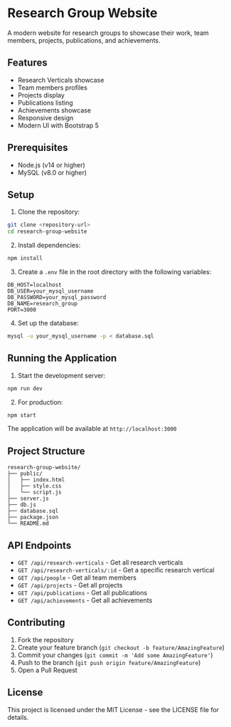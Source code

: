 # Research Group Website

A modern website for research groups to showcase their work, team members, projects, publications, and achievements.

## Features

- Research Verticals showcase
- Team members profiles
- Projects display
- Publications listing
- Achievements showcase
- Responsive design
- Modern UI with Bootstrap 5

## Prerequisites

- Node.js (v14 or higher)
- MySQL (v8.0 or higher)

## Setup

1. Clone the repository:
```bash
git clone <repository-url>
cd research-group-website
```

2. Install dependencies:
```bash
npm install
```

3. Create a `.env` file in the root directory with the following variables:
```
DB_HOST=localhost
DB_USER=your_mysql_username
DB_PASSWORD=your_mysql_password
DB_NAME=research_group
PORT=3000
```

4. Set up the database:
```bash
mysql -u your_mysql_username -p < database.sql
```

## Running the Application

1. Start the development server:
```bash
npm run dev
```

2. For production:
```bash
npm start
```

The application will be available at `http://localhost:3000`

## Project Structure

```
research-group-website/
├── public/
│   ├── index.html
│   ├── style.css
│   └── script.js
├── server.js
├── db.js
├── database.sql
├── package.json
└── README.md
```

## API Endpoints

- `GET /api/research-verticals` - Get all research verticals
- `GET /api/research-verticals/:id` - Get a specific research vertical
- `GET /api/people` - Get all team members
- `GET /api/projects` - Get all projects
- `GET /api/publications` - Get all publications
- `GET /api/achievements` - Get all achievements

## Contributing

1. Fork the repository
2. Create your feature branch (`git checkout -b feature/AmazingFeature`)
3. Commit your changes (`git commit -m 'Add some AmazingFeature'`)
4. Push to the branch (`git push origin feature/AmazingFeature`)
5. Open a Pull Request

## License

This project is licensed under the MIT License - see the LICENSE file for details.